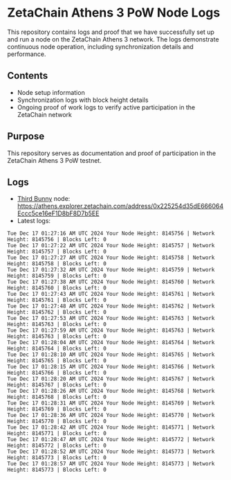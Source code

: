 # ZetaChain Athens 3 PoW Node Logs
This repository contains logs and proof that we have successfully set up and run a node on the ZetaChain Athens 3 network. The logs demonstrate continuous node operation, including synchronization details and performance.

## Contents
- Node setup information
- Synchronization logs with block height details
- Ongoing proof of work logs to verify active participation in the ZetaChain network

## Purpose
This repository serves as documentation and proof of participation in the ZetaChain Athens 3 PoW testnet.

## Logs

- [Third Bunny](https://thirdbunny.xyz/) node: https://athens.explorer.zetachain.com/address/0x225254d35dE666064Eccc5ce16eF1D8bF8D7b5EE
- Latest logs:
```
Tue Dec 17 01:27:16 AM UTC 2024 Your Node Height: 8145756 | Network Height: 8145756 | Blocks Left: 0
Tue Dec 17 01:27:22 AM UTC 2024 Your Node Height: 8145757 | Network Height: 8145757 | Blocks Left: 0
Tue Dec 17 01:27:27 AM UTC 2024 Your Node Height: 8145758 | Network Height: 8145758 | Blocks Left: 0
Tue Dec 17 01:27:32 AM UTC 2024 Your Node Height: 8145759 | Network Height: 8145759 | Blocks Left: 0
Tue Dec 17 01:27:38 AM UTC 2024 Your Node Height: 8145760 | Network Height: 8145760 | Blocks Left: 0
Tue Dec 17 01:27:43 AM UTC 2024 Your Node Height: 8145761 | Network Height: 8145761 | Blocks Left: 0
Tue Dec 17 01:27:48 AM UTC 2024 Your Node Height: 8145762 | Network Height: 8145762 | Blocks Left: 0
Tue Dec 17 01:27:53 AM UTC 2024 Your Node Height: 8145763 | Network Height: 8145763 | Blocks Left: 0
Tue Dec 17 01:27:59 AM UTC 2024 Your Node Height: 8145763 | Network Height: 8145763 | Blocks Left: 0
Tue Dec 17 01:28:04 AM UTC 2024 Your Node Height: 8145764 | Network Height: 8145764 | Blocks Left: 0
Tue Dec 17 01:28:10 AM UTC 2024 Your Node Height: 8145765 | Network Height: 8145765 | Blocks Left: 0
Tue Dec 17 01:28:15 AM UTC 2024 Your Node Height: 8145766 | Network Height: 8145766 | Blocks Left: 0
Tue Dec 17 01:28:20 AM UTC 2024 Your Node Height: 8145767 | Network Height: 8145767 | Blocks Left: 0
Tue Dec 17 01:28:26 AM UTC 2024 Your Node Height: 8145768 | Network Height: 8145768 | Blocks Left: 0
Tue Dec 17 01:28:31 AM UTC 2024 Your Node Height: 8145769 | Network Height: 8145769 | Blocks Left: 0
Tue Dec 17 01:28:36 AM UTC 2024 Your Node Height: 8145770 | Network Height: 8145770 | Blocks Left: 0
Tue Dec 17 01:28:42 AM UTC 2024 Your Node Height: 8145771 | Network Height: 8145771 | Blocks Left: 0
Tue Dec 17 01:28:47 AM UTC 2024 Your Node Height: 8145772 | Network Height: 8145772 | Blocks Left: 0
Tue Dec 17 01:28:52 AM UTC 2024 Your Node Height: 8145773 | Network Height: 8145773 | Blocks Left: 0
Tue Dec 17 01:28:57 AM UTC 2024 Your Node Height: 8145773 | Network Height: 8145773 | Blocks Left: 0
```
